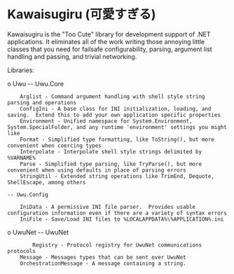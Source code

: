﻿# Kawaisugiru (可愛すぎる)

Kawaisugiru is the "Too Cute" library for development support of .NET applications.   It eliminates all of the work writing those annoying
little classes that you need for failsafe configurability, parsing, argument list handling and passing, and trivial networking.

Libraries:

  o Uwu
    -- Uwu.Core

		Arglist - Command argument handling with shell style string parsing and operations
		ConfigIni - A base class for INI initialization, loading, and saving.  Extend this to add your own application specific properties
		Environment - Unified namespace for System.Environment, System.SpecialFolder, and any runtime 'environment' settings you might like
		Format - Simplified type formatting, like ToString(), but more convenient when coercing types
		Interpolate - Interpolate shell style strings delimited by %VARNAME%
		Parse - Simplified type parsing, like TryParse(), but more convenient when using defaults in place of parsing errors
		StringUtil - Extended string operations like TrimEnd, Dequote, ShellEscape, among others

    -- Uwu.Config

		IniData - A permissive INI file parser.  Provides usable configuration information even if there are a variety of syntax errors
		IniFile - Save/Load INI files to %LOCALAPPDATA%\%APPLICATION%.ini
		
  o UwuNet
    -- UwuNet
    
    		Registry - Protocol registry for UwuNet communications protocols
		Message - Messages types that can be sent over UwuNet
		OrchestrationMessage - A message containing a string.

		




